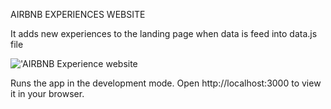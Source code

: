 AIRBNB EXPERIENCES WEBSITE 

It adds new experiences to the landing page when data is feed into data.js file

!['AIRBNB Experience website](https://github.com/Archiesachin/Airbnb-Clone/assets/103347688/61d8025c-21a7-42ff-8c94-9bb32a03707f)


Runs the app in the development mode.
Open http://localhost:3000 to view it in your browser.




